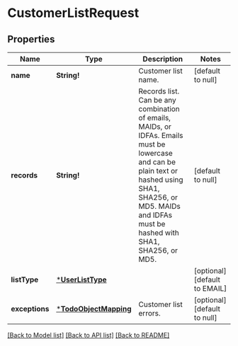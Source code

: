 # CustomerListRequest

## Properties
Name | Type | Description | Notes
------------ | ------------- | ------------- | -------------
**name** | **String!** | Customer list name. | [default to null]
**records** | **String!** | Records list. Can be any combination of emails, MAIDs, or IDFAs. Emails must be lowercase and can be plain text or hashed using SHA1, SHA256, or MD5. MAIDs and IDFAs must be hashed with SHA1, SHA256, or MD5. | [default to null]
**listType** | [***UserListType**](UserListType.md) |  | [optional] [default to EMAIL]
**exceptions** | [***TodoObjectMapping**](.md) | Customer list errors. | [optional] [default to null]

[[Back to Model list]](../README.md#documentation-for-models) [[Back to API list]](../README.md#documentation-for-api-endpoints) [[Back to README]](../README.md)



